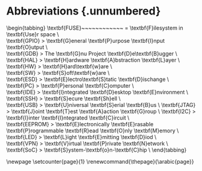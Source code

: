 # Abbreviations {.unnumbered}

\begin{tabbing}
\textbf{FUSE}~~~~~~~~~~~~ \= \textbf{F}ilesystem in \textbf{Use}r space \\  
\textbf{GPIO} \> \textbf{G}eneral \textbf{P}urpose \textbf{I}nput \textbf{O}utput \\  
\textbf{GDB} \> The \textbf{G}nu Project \textbf{D}e\textbf{B}ugger \\  
\textbf{HAL} \> \textbf{H}ardware \textbf{A}bstraction \textbf{L}ayer \\  
\textbf{HW} \> \textbf{H}ard\textbf{w}are \\  
\textbf{SW} \> \textbf{S}oft\textbf{w}are \\  
\textbf{ESD} \> \textbf{E}lectro\textbf{S}tatic \textbf{D}ischange \\  
\textbf{PC} \> \textbf{P}ersonal \textbf{C}omputer \\  
\textbf{IDE} \> \textbf{I}ntegrated \textbf{D}esktop \textbf{E}nvironment \\  
\textbf{SSH} \> \textbf{S}ecure \textbf{Sh}ell \\  
\textbf{USB} \> \textbf{U}niversal \textbf{S}erial \textbf{B}us \\ 
\textbf{JTAG} \> \textbf{J}oint \textbf{T}est \textbf{A}action \textbf{G}roup \\ 
\textbf{I2C} \> \textbf{I}inter \textbf{I}ntegrated \textbf{C}ircuit \\  
\textbf{EEPROM} \> \textbf{E}lectronically \textbf{E}rasable \textbf{P}rogrammable \textbf{R}ead \textbf{O}nly \textbf{M}emory \\  
\textbf{LED} \> \textbf{L}ight \textbf{E}mitting \textbf{D}iod \\   
\textbf{VPN} \> \textbf{V}irtual \textbf{P}rivate \textbf{N}etwork \\  
\textbf{SoC} \> \textbf{S}ystem-\textbf{o}n-\textbf{C}hip \\
\end{tabbing}

\newpage
\setcounter{page}{1}
\renewcommand{\thepage}{\arabic{page}}
